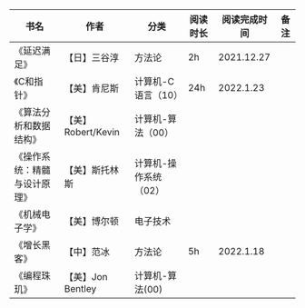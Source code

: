 | 书名                         | 作者               | 分类                  | 阅读时长 | 阅读完成时间 | 备注 |
| ---------------------------- | ------------------ | --------------------- | -------- | ------------ | ---- |
| 《延迟满足》                 | 【日】三谷淳       | 方法论                | 2h       | 2021.12.27   |      |
| 《C和指针》                  | 【美】肯尼斯       | 计算机-C语言（10）    | 24h      | 2022.1.23    |      |
| 《算法分析和数据结构》       | 【美】Robert/Kevin | 计算机-算法（00）     |          |              |      |
| 《操作系统：精髓与设计原理》 | 【美】斯托林斯     | 计算机-操作系统（02） |          |              |      |
| 《机械电子学》               | 【美】博尔顿       | 电子技术              |          |              |      |
| 《增长黑客》                 | 【中】范冰         | 方法论                | 5h       | 2022.1.18    |      |
| 《编程珠玑》                 | 【美】Jon Bentley  | 计算机-算法(00)       |          |              |      |

